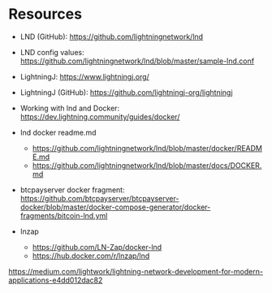 
# Resources
- LND (GitHub): https://github.com/lightningnetwork/lnd
- LND config values: https://github.com/lightningnetwork/lnd/blob/master/sample-lnd.conf
- LightningJ: https://www.lightningj.org/
- LightningJ (GitHub): https://github.com/lightningj-org/lightningj
- Working with lnd and Docker: https://dev.lightning.community/guides/docker/
- lnd docker readme.md
  - https://github.com/lightningnetwork/lnd/blob/master/docker/README.md
  - https://github.com/lightningnetwork/lnd/blob/master/docs/DOCKER.md
- btcpayserver docker fragment: https://github.com/btcpayserver/btcpayserver-docker/blob/master/docker-compose-generator/docker-fragments/bitcoin-lnd.yml

- lnzap
  - https://github.com/LN-Zap/docker-lnd
  - https://hub.docker.com/r/lnzap/lnd
  

https://medium.com/lightwork/lightning-network-development-for-modern-applications-e4dd012dac82